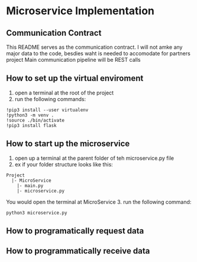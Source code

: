 # Microservice Implementation

## Communication Contract 
This README serves as the communication contract. I will not amke any major data to the code, besdies waht is needed to accomodate for partners project 
Main communication pipeline will be REST calls

## How to set up the virtual enviroment 
1. open a terminal at the root of the project
2. run the following commands:
```
!pip3 install --user virtualenv
!python3 -m venv .
!source ./bin/activate
!pip3 install flask
```

## How to start up the microservice 
1. open up a terminal at the parent folder of teh microservice.py file
2. ex if your folder structure looks like this:
```
Project
  |- MicroService
    |- main.py
    |- microservice.py
```
You would open the terminal at MicroService 
3. run the following command: 
```
python3 microservice.py
```

## How to programatically request data

## How to programmatically receive data
